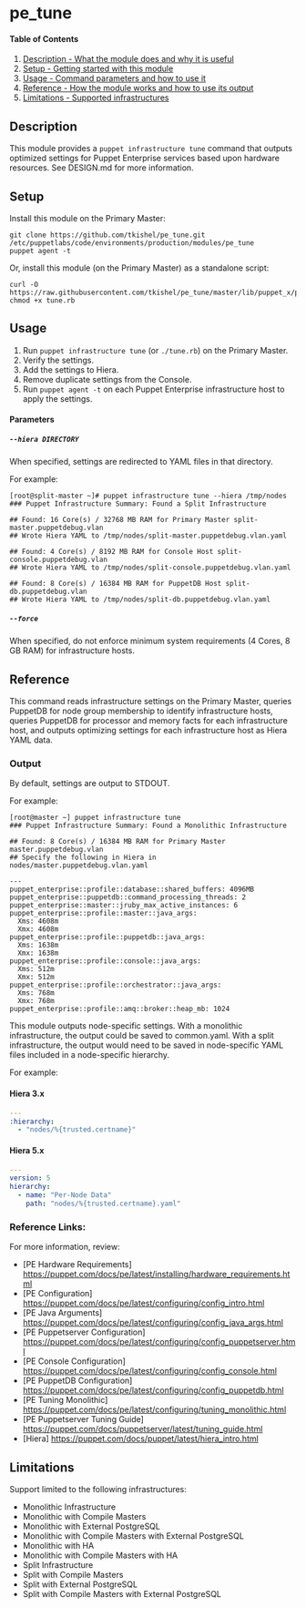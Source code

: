 # pe_tune

#### Table of Contents

1. [Description - What the module does and why it is useful](#description)
1. [Setup - Getting started with this module](#setup)
1. [Usage - Command parameters and how to use it](#usage)
1. [Reference - How the module works and how to use its output](#reference)
1. [Limitations - Supported infrastructures](#limitations)

## Description

This module provides a `puppet infrastructure tune` command that outputs optimized settings for Puppet Enterprise services based upon hardware resources. See DESIGN.md for more information.

## Setup

Install this module on the Primary Master:

```shell
git clone https://github.com/tkishel/pe_tune.git /etc/puppetlabs/code/environments/production/modules/pe_tune
puppet agent -t
```

Or, install this module (on the Primary Master) as a standalone script:

```shell
curl -O https://raw.githubusercontent.com/tkishel/pe_tune/master/lib/puppet_x/puppetlabs/tune.rb
chmod +x tune.rb
```

## Usage

1. Run `puppet infrastructure tune` (or `./tune.rb`) on the Primary Master.
1. Verify the settings.
1. Add the settings to Hiera.
1. Remove duplicate settings from the Console.
1. Run `puppet agent -t` on each Puppet Enterprise infrastructure host to apply the settings.

#### Parameters

##### `--hiera DIRECTORY`

When specified, settings are redirected to YAML files in that directory.

For example:

```
[root@split-master ~]# puppet infrastructure tune --hiera /tmp/nodes
### Puppet Infrastructure Summary: Found a Split Infrastructure

## Found: 16 Core(s) / 32768 MB RAM for Primary Master split-master.puppetdebug.vlan
## Wrote Hiera YAML to /tmp/nodes/split-master.puppetdebug.vlan.yaml

## Found: 4 Core(s) / 8192 MB RAM for Console Host split-console.puppetdebug.vlan
## Wrote Hiera YAML to /tmp/nodes/split-console.puppetdebug.vlan.yaml

## Found: 8 Core(s) / 16384 MB RAM for PuppetDB Host split-db.puppetdebug.vlan
## Wrote Hiera YAML to /tmp/nodes/split-db.puppetdebug.vlan.yaml
```

##### `--force`

When specified, do not enforce minimum system requirements (4 Cores, 8 GB RAM) for infrastructure hosts.

## Reference

This command reads infrastructure settings on the Primary Master, queries PuppetDB for node group membership to identify infrastructure hosts, queries PuppetDB for processor and memory facts for each infrastructure host, and outputs optimizing settings for each infrastructure host as Hiera YAML data.

### Output

By default, settings are output to STDOUT.

For example:

```shell
[root@master ~] puppet infrastructure tune
### Puppet Infrastructure Summary: Found a Monolithic Infrastructure

## Found: 8 Core(s) / 16384 MB RAM for Primary Master master.puppetdebug.vlan
## Specify the following in Hiera in nodes/master.puppetdebug.vlan.yaml

---
puppet_enterprise::profile::database::shared_buffers: 4096MB
puppet_enterprise::puppetdb::command_processing_threads: 2
puppet_enterprise::master::jruby_max_active_instances: 6
puppet_enterprise::profile::master::java_args:
  Xms: 4608m
  Xmx: 4608m
puppet_enterprise::profile::puppetdb::java_args:
  Xms: 1638m
  Xmx: 1638m
puppet_enterprise::profile::console::java_args:
  Xms: 512m
  Xmx: 512m
puppet_enterprise::profile::orchestrator::java_args:
  Xms: 768m
  Xmx: 768m
puppet_enterprise::profile::amq::broker::heap_mb: 1024
```

This module outputs node-specific settings. With a monolithic infrastructure, the output could be saved to common.yaml. With a split infrastructure, the output would need to be saved in node-specific YAML files included in a node-specific hierarchy.

For example:

#### Hiera 3.x

```yaml
---
:hierarchy:
  - "nodes/%{trusted.certname}"
```

#### Hiera 5.x

```yaml
---
version: 5
hierarchy:
  - name: "Per-Node Data"
    path: "nodes/%{trusted.certname}.yaml"
```

### Reference Links:

For more information, review:

* [PE Hardware Requirements] https://puppet.com/docs/pe/latest/installing/hardware_requirements.html
* [PE Configuration] https://puppet.com/docs/pe/latest/configuring/config_intro.html
* [PE Java Arguments] https://puppet.com/docs/pe/latest/configuring/config_java_args.html
* [PE Puppetserver Configuration] https://puppet.com/docs/pe/latest/configuring/config_puppetserver.html
* [PE Console Configuration] https://puppet.com/docs/pe/latest/configuring/config_console.html
* [PE PuppetDB Configuration] https://puppet.com/docs/pe/latest/configuring/config_puppetdb.html
* [PE Tuning Monolithic] https://puppet.com/docs/pe/latest/configuring/tuning_monolithic.html
* [PE Puppetserver Tuning Guide] https://puppet.com/docs/puppetserver/latest/tuning_guide.html
* [Hiera] https://puppet.com/docs/puppet/latest/hiera_intro.html

## Limitations

Support limited to the following infrastructures:

* Monolithic Infrastructure
* Monolithic with Compile Masters
* Monolithic with External PostgreSQL
* Monolithic with Compile Masters with External PostgreSQL
* Monolithic with HA
* Monolithic with Compile Masters with HA
* Split Infrastructure
* Split with Compile Masters
* Split with External PostgreSQL
* Split with Compile Masters with External PostgreSQL

